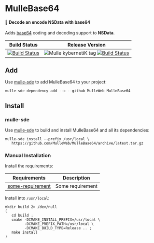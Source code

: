 # MulleBase64

#### 💬 Decode an encode NSData with base64

Adds [base64](https://en.wikipedia.org/wiki/Base64) coding and decoding support
to **NSData**.

Build Status | Release Version
-------------|-----------------------------------
[![Build Status](https://travis-ci.org/MulleWeb/MulleBase64.svg?branch=release)](https://travis-ci.org/MulleWeb/MulleBase64) | ![Mulle kybernetiK tag](https://img.shields.io/github/tag/MulleWeb/MulleBase64.svg) [![Build Status](https://travis-ci.org/MulleWeb/MulleBase64.svg?branch=release)](https://travis-ci.org/MulleWeb/MulleBase64)


## Add

Use [mulle-sde](//github.com/mulle-sde) to add MulleBase64 to your project:

``` console
mulle-sde dependency add --c --github MulleWeb MulleBase64
```

## Install

### mulle-sde

Use [mulle-sde](//github.com/mulle-sde) to build and install MulleBase64
and all its dependencies:

```
mulle-sde install --prefix /usr/local \
   https://github.com/MulleWeb/MulleBase64/archive/latest.tar.gz
```

### Manual Installation


Install the requirements:

Requirements                                      | Description
--------------------------------------------------|-----------------------
[some-requirement](//github.com/some/requirement) | Some requirement

Install into `/usr/local`:

```
mkdir build 2> /dev/null
(
   cd build ;
   cmake -DCMAKE_INSTALL_PREFIX=/usr/local \
         -DCMAKE_PREFIX_PATH=/usr/local \
         -DCMAKE_BUILD_TYPE=Release .. ;
   make install
)
```
